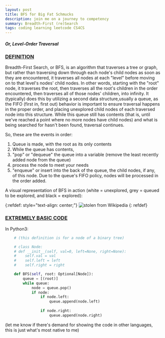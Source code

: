 ```yaml
---
layout: post
title: BFS for Big Fat Schmucks
description: join me on a journey to competency
summary: Breadth-First (re)Search
tags: coding learning leetcode CS4CS
---
```


##### Or, Level-Order Traversal

### <u>DEFINITION</u>

Breadth-First Search, or BFS, is an algorithm that traverses a tree or graph, but rather than traversing down through each node's child nodes as soon as they are encountered, it traverses all nodes at each "level" before moving on to that level's nodes' child nodes. In other words, starting with the "root" node, it traverses the root, then traverses all the root's children in the order encountered, then traverses all of those nodes' children, into infinity. It (typically) does this by utilizing a second data structure,usually a queue, as the FIFO (first in, first out) behavior is important to ensure traversal happens in the proper order, and placing unexplored child nodes of each traversed node into this structure. While this queue still has contents (that is, until we've reached a point where no more nodes have child nodes) and what is being searched for hasn't been found, traversal continues.

So, these are the events in order: 
1. Queue is made, with the root as its only contents
2. While the queue has contents,
3. "pop" or "dequeue" the queue into a variable (remove the least recently added node from the queue)
4. process the node to meet your needs
5. "enqueue" or insert into the back of the queue, the child nodes, if any, of this node. Due to the queue's FIFO policy, nodes will be processed in the order added.

A visual representation of BFS in action (white = unexplored, grey = queued to be explored, and black = explored):

{:refdef: style="text-align: center;"}
![stolen from Wikipedia](https://upload.wikimedia.org/wikipedia/commons/4/46/Animated_BFS.gif "stolen from Wikipedia")
{: refdef}

### <u>EXTREMELY BASIC CODE</u>

In Python3:
```python
    # (this definition is for a node of a binary tree)

    # class Node:
    # def __init__(self, val=0, left=None, right=None):
    #    self.val = val
    #    self.left = left
    #    self.right = right

    def BFS(self, root: Optional[Node]):
        queue = [(root)]
        while queue:
            node = queue.pop()
            if node:
                if node.left:
                    queue.append(node.left)
                
                if node.right:
                    queue.append(node.right)
```

(let me know if there's demand for showing the code in other languages, this is just what's most native to me)